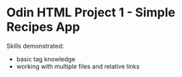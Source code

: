 # Odin HTML Project 1 - Simple Recipes App

Skills demonstrated:
- basic tag knowledge
- working with multiple files and relative links

